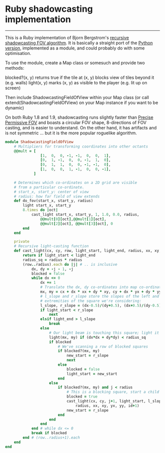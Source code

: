 # Ruby shadowcasting implementation

---

This is a Ruby implementation of Bjorn Bergstrom's [recursive shadowcasting FOV algorithm](fov_using_recursive_shadowcasting.md). It is basically a straight port of the [Python version](python_shadowcasting_implementation.md), implemented as a module, and could probably do with some optimisation.

To use the module, create a Map class or somesuch and provide two methods:

blocked?(x, y) returns true if the tile at (x, y) blocks view of tiles beyond it (e.g. walls)
light(x, y) marks (x, y) as visible to the player (e.g. lit up on screen)

Then include ShadowcastingFieldOfView within your Map class (or call extend(ShadowcastingFieldOfView) on your Map instance if you want to be dynamic)

On both Ruby 1.8 and 1.9, shadowcasting runs slightly faster than [Precise Permissive FOV](ruby_precise_permissive_FOV_implementation.md) and boasts a circular FOV shape, 8-directions of FOV casting, and is easier to understand. On the other hand, it has artifacts and is not symmetric ... but it is the more popular roguelike algorithm.

```ruby
module ShadowcastingFieldOfView
    # Multipliers for transforming coordinates into other octants
    @@mult = [
                [1,  0,  0, -1, -1,  0,  0,  1],
                [0,  1, -1,  0,  0, -1,  1,  0],
                [0,  1,  1,  0,  0, -1, -1,  0],
                [1,  0,  0,  1, -1,  0,  0, -1],
             ]

    # Determines which co-ordinates on a 2D grid are visible
    # from a particular co-ordinate.
    # start_x, start_y: center of view
    # radius: how far field of view extends
    def do_fov(start_x, start_y, radius)
        light start_x, start_y
        8.times do |oct|
            cast_light start_x, start_y, 1, 1.0, 0.0, radius,
                @@mult[0][oct],@@mult[1][oct],
                @@mult[2][oct], @@mult[3][oct], 0
        end
    end

    private
    # Recursive light-casting function
    def cast_light(cx, cy, row, light_start, light_end, radius, xx, xy, yx, yy, id)
        return if light_start < light_end
        radius_sq = radius * radius
        (row..radius).each do |j| # .. is inclusive
            dx, dy = -j - 1, -j
            blocked = false
            while dx <= 0
                dx += 1
                # Translate the dx, dy co-ordinates into map co-ordinates
                mx, my = cx + dx * xx + dy * xy, cy + dx * yx + dy * yy
                # l_slope and r_slope store the slopes of the left and right
                # extremities of the square we're considering:
                l_slope, r_slope = (dx-0.5)/(dy+0.5), (dx+0.5)/(dy-0.5)
                if light_start < r_slope
                    next
                elsif light_end > l_slope
                    break
                else
                    # Our light beam is touching this square; light it
                    light(mx, my) if (dx*dx + dy*dy) < radius_sq
                    if blocked
                        # We've scanning a row of blocked squares
                        if blocked?(mx, my)
                            new_start = r_slope
                            next
                        else
                            blocked = false
                            light_start = new_start
                        end
                    else
                        if blocked?(mx, my) and j < radius
                            # This is a blocking square, start a child scan
                            blocked = true
                            cast_light(cx, cy, j+1, light_start, l_slope,
                                radius, xx, xy, yx, yy, id+1)
                            new_start = r_slope
                        end
                    end
                end
            end # while dx <= 0
            break if blocked
        end # (row..radius+1).each
    end
end
```
